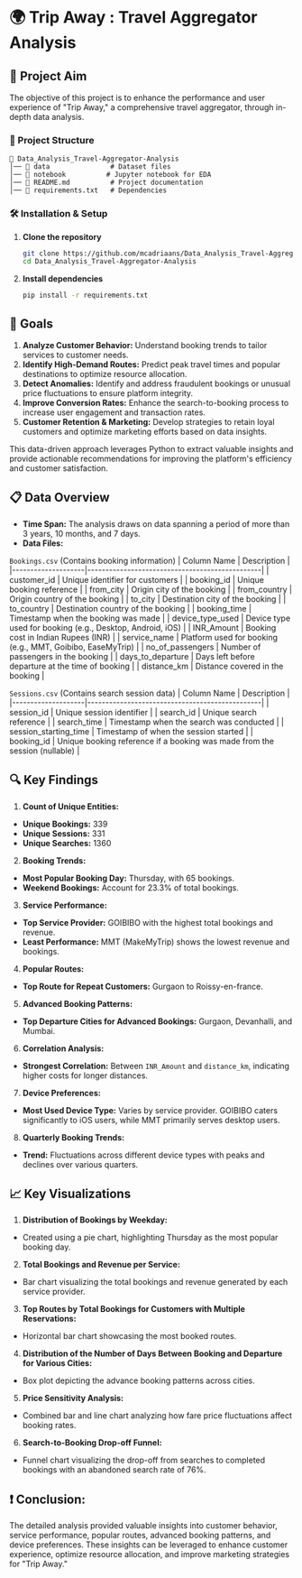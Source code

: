 # 🌍 Trip Away : Travel Aggregator Analysis

## 🎯 Project Aim
The objective of this project is to enhance the performance and user experience of "Trip Away," a comprehensive travel aggregator, through in-depth data analysis.

### 📂 Project Structure
```
📁 Data_Analysis_Travel-Aggregator-Analysis
│── 📂 data               # Dataset files
│── 📂 notebook          # Jupyter notebook for EDA 
│── 📜 README.md          # Project documentation
│── 📜 requirements.txt   # Dependencies

```
### 🛠 Installation & Setup
1. **Clone the repository**  
   ```bash
   git clone https://github.com/mcadriaans/Data_Analysis_Travel-Aggregator-Analysis.git
   cd Data_Analysis_Travel-Aggregator-Analysis
   ```

2. **Install dependencies**  
   ```bash
   pip install -r requirements.txt
   ```

## 🥅 Goals
1. **Analyze Customer Behavior:** Understand booking trends to tailor services to customer needs.
2. **Identify High-Demand Routes:** Predict peak travel times and popular destinations to optimize resource allocation.
3. **Detect Anomalies:** Identify and address fraudulent bookings or unusual price fluctuations to ensure platform integrity.
4. **Improve Conversion Rates:** Enhance the search-to-booking process to increase user engagement and transaction rates.
5. **Customer Retention & Marketing:** Develop strategies to retain loyal customers and optimize marketing efforts based on data insights.

This data-driven approach leverages Python to extract valuable insights and provide actionable recommendations for improving the platform's efficiency and customer satisfaction.

## 📋 Data Overview
- **Time Span:** The analysis draws on data spanning a period of more than 3 years, 10 months, and 7 days.
- **Data Files:**

 `Bookings.csv` (Contains booking information)
| Column Name        | Description                                    |
|--------------------|------------------------------------------------|
| customer_id        | Unique identifier for customers                |
| booking_id         | Unique booking reference                       |
| from_city          | Origin city of the booking                     |
| from_country       | Origin country of the booking                  |
| to_city            | Destination city of the booking                |
| to_country         | Destination country of the booking             |
| booking_time       | Timestamp when the booking was made            |
| device_type_used   | Device type used for booking (e.g., Desktop, Android, iOS) |
| INR_Amount         | Booking cost in Indian Rupees (INR)            |
| service_name       | Platform used for booking (e.g., MMT, Goibibo, EaseMyTrip) |
| no_of_passengers   | Number of passengers in the booking            |
| days_to_departure  | Days left before departure at the time of booking |
| distance_km        | Distance covered in the booking                |

 `Sessions.csv` (Contains search session data)
| Column Name        | Description                                    |
|--------------------|------------------------------------------------|
| session_id         | Unique session identifier                      |
| search_id          | Unique search reference                        |
| search_time        | Timestamp when the search was conducted        |
| session_starting_time | Timestamp of when the session started       |
| booking_id         | Unique booking reference if a booking was made from the session (nullable) |


## 🔍 Key Findings

1. **Count of Unique Entities:**
- **Unique Bookings:** 339
- **Unique Sessions:** 331
- **Unique Searches:** 1360

2. **Booking Trends:**
- **Most Popular Booking Day:** Thursday, with 65 bookings.
- **Weekend Bookings:** Account for 23.3% of total bookings.

3. **Service Performance:**
- **Top Service Provider:** GOIBIBO with the highest total bookings and revenue.
- **Least Performance:** MMT (MakeMyTrip) shows the lowest revenue and bookings.

4. **Popular Routes:**
- **Top Route for Repeat Customers:** Gurgaon to Roissy-en-france.

5. **Advanced Booking Patterns:**
- **Top Departure Cities for Advanced Bookings:** Gurgaon, Devanhalli, and Mumbai.

6. **Correlation Analysis:**
- **Strongest Correlation:** Between `INR_Amount` and `distance_km`, indicating higher costs for longer distances.

7. **Device Preferences:**
- **Most Used Device Type:** Varies by service provider. GOIBIBO caters significantly to iOS users, while MMT primarily serves desktop users.

8. **Quarterly Booking Trends:**
- **Trend:** Fluctuations across different device types with peaks and declines over various quarters.



## 📈 Key Visualizations

1. **Distribution of Bookings by Weekday:**
- Created using a pie chart, highlighting Thursday as the most popular booking day.

2. **Total Bookings and Revenue per Service:**
- Bar chart visualizing the total bookings and revenue generated by each service provider.

3. **Top Routes by Total Bookings for Customers with Multiple Reservations:**
- Horizontal bar chart showcasing the most booked routes.

4. **Distribution of the Number of Days Between Booking and Departure for Various Cities:**
- Box plot depicting the advance booking patterns across cities.

5. **Price Sensitivity Analysis:**
- Combined bar and line chart analyzing how fare price fluctuations affect booking rates.

6. **Search-to-Booking Drop-off Funnel:**
- Funnel chart visualizing the drop-off from searches to completed bookings with an abandoned search rate of 76%.


## ❗ Conclusion:
The detailed analysis provided valuable insights into customer behavior, service performance, popular routes, advanced booking patterns, and device preferences. These insights can be leveraged to enhance customer experience, optimize resource allocation, and improve marketing strategies for "Trip Away."


